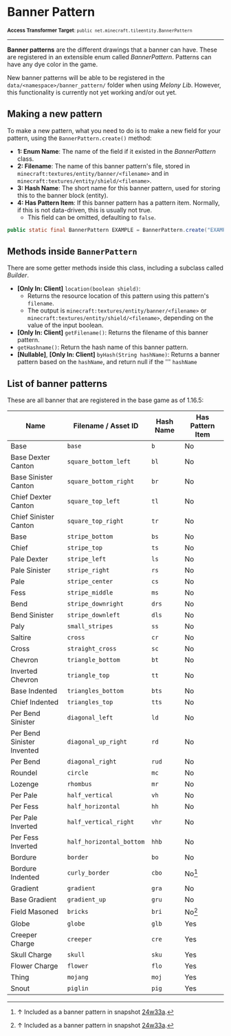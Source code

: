 # Banner Pattern

<sup>**Access Transformer Target**: `public net.minecraft.tileentity.BannerPattern`</sup>

------

**Banner patterns** are the different drawings that a banner can have. These are registered in an extensible enum called *BannerPattern*. Patterns can have any dye color in the game.

New banner patterns will be able to be registered in the `data/<namespace>/banner_pattern/` folder when using *Melony Lib*. However, this functionality is currently not yet working and/or out yet.

## Making a new pattern
To make a new pattern, what you need to do is to make a new field for your pattern, using the `BannerPattern.create()` method:

- **1: Enum Name**: The name of the field if it existed in the *BannerPattern* class.
- **2: Filename**: The name of this banner pattern's file, stored in `minecraft:textures/entity/banner/<filename>` and in `minecraft:textures/entity/shield/<filename>`.
- **3: Hash Name**: The short name for this banner pattern, used for storing this to the banner block (entity).
- **4: Has Pattern Item**: If this banner pattern has a pattern item. Normally, if this is not data-driven, this is usually not true.
  - This field can be omitted, defaulting to `false`.

```java
public static final BannerPattern EXAMPLE = BannerPattern.create("EXAMPLE", "example", "exa", true);
```

## Methods inside `BannerPattern`
There are some getter methods inside this class, including a subclass called *Builder*.

- **[Only In: Client]** `location(boolean shield)`:
  - Returns the resource location of this pattern using this pattern's `filename`.
  - The output is `minecraft:textures/entity/banner/<filename>` or `minecraft:textures/entity/shield/<filename>`, depending on the value of the input boolean.
- **[Only In: Client]** `getFilename()`: Returns the filename of this banner pattern.
- `getHashname()`: Return the hash name of this banner pattern.
- **[Nullable]**, **[Only In: Client]** `byHash(String hashName)`: Returns a banner pattern based on the `hashName`, and return null if the     ''' `hashName` 

## List of banner patterns
These are all banner that are registered in the base game as of 1.16.5:

| Name                        | Filename / Asset ID      | Hash Name  | Has Pattern Item |
|-----------------------------|--------------------------|------------|------------------|
| Base                        | `base`                   | `b`        | No               |
| Base Dexter Canton          | `square_bottom_left`     | `bl`       | No               |
| Base Sinister Canton        | `square_bottom_right`    | `br`       | No               |
| Chief Dexter Canton         | `square_top_left`        | `tl`       | No               |
| Chief Sinister Canton       | `square_top_right`       | `tr`       | No               |
| Base                        | `stripe_bottom`          | `bs`       | No               |
| Chief                       | `stripe_top`             | `ts`       | No               |
| Pale Dexter                 | `stripe_left`            | `ls`       | No               |
| Pale Sinister               | `stripe_right`           | `rs`       | No               |
| Pale                        | `stripe_center`          | `cs`       | No               |
| Fess                        | `stripe_middle`          | `ms`       | No               |
| Bend                        | `stripe_downright`       | `drs`      | No               |
| Bend Sinister               | `stripe_downleft`        | `dls`      | No               |
| Paly                        | `small_stripes`          | `ss`       | No               |
| Saltire                     | `cross`                  | `cr`       | No               |
| Cross                       | `straight_cross`         | `sc`       | No               |
| Chevron                     | `triangle_bottom`        | `bt`       | No               |
| Inverted Chevron            | `triangle_top`           | `tt`       | No               |
| Base Indented               | `triangles_bottom`       | `bts`      | No               |
| Chief Indented              | `triangles_top`          | `tts`      | No               |
| Per Bend Sinister           | `diagonal_left`          | `ld`       | No               |
| Per Bend Sinister Invented  | `diagonal_up_right`      | `rd`       | No               |
| Per Bend                    | `diagonal_right`         | `rud`      | No               |
| Roundel                     | `circle`                 | `mc`       | No               |
| Lozenge                     | `rhombus`                | `mr`       | No               |
| Per Pale                    | `half_vertical`          | `vh`       | No               |
| Per Fess                    | `half_horizontal`        | `hh`       | No               |
| Per Pale Inverted           | `half_vertical_right`    | `vhr`      | No               |
| Per Fess Inverted           | `half_horizontal_bottom` | `hhb`      | No               |
| Bordure                     | `border`                 | `bo`       | No               |
| Bordure Indented            | `curly_border`           | `cbo`      | No[^1] |
| Gradient                    | `gradient`               | `gra`      | No               |
| Base Gradient               | `gradient_up`            | `gru`      | No               |
| Field Masoned               | `bricks`                 | `bri`      | No[^1] |
| Globe                       | `globe`                  | `glb`      | Yes              |
| Creeper Charge              | `creeper`                | `cre`      | Yes              |
| Skull Charge                | `skull`                  | `sku`      | Yes              |
| Flower Charge               | `flower`                 | `flo`      | Yes              |
| Thing                       | `mojang`                 | `moj`      | Yes              |
| Snout                       | `piglin`                 | `pig`      | Yes              |

[^1]: ↑ Included as a banner pattern in snapshot [24w33a](https://minecraft.wiki/w/Java_Edition_24w33a).